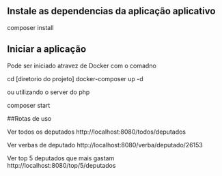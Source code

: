 ## Instale as dependencias da aplicação aplicativo

composer install

## Iniciar a aplicação

Pode ser iniciado atravez de Docker com o comadno

cd [diretorio do projeto] 
docker-composer up -d

ou utilizando o server do php 

composer start


##Rotas de uso

Ver todos os deputados
http://localhost:8080/todos/deputados


Ver verbas de deputado 
http://localhost:8080/verba/deputado/26153


Ver top 5 deputados que mais gastam
http://localhost:8080/top/5/deputados